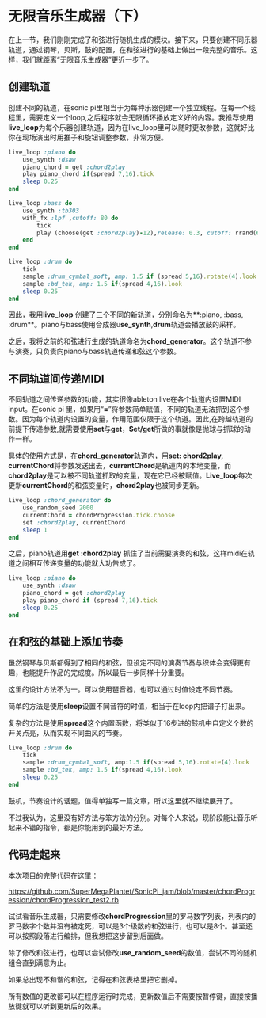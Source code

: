 # 无限音乐生成器（下）

在上一节，我们刚刚完成了和弦进行随机生成的模块。接下来，只要创建不同乐器轨道，通过钢琴，贝斯，鼓的配置，在和弦进行的基础上做出一段完整的音乐。这样，我们就距离“无限音乐生成器”更近一步了。

## 创建轨道

创建不同的轨道，在sonic pi里相当于为每种乐器创建一个独立线程。在每一个线程里，需要定义一个loop,之后程序就会无限循环播放定义好的内容。我推荐使用**live_loop**为每个乐器创建轨道，因为在live_loop里可以随时更改参数，这就好比你在现场演出时用推子和旋钮调整参数，非常方便。

```Ruby
live_loop :piano do
    use_synth :dsaw
    piano_chord = get :chord2play
    play piano_chord if(spread 7,16).tick
    sleep 0.25
end

live_loop :bass do
    use_synth :tb303
    with_fx :lpf ,cutoff: 80 do
        tick
        play (choose(get :chord2play)-12),release: 0.3, cutoff: rrand(60,120), amp: 0.4 if(spread 5,16).look
    end
end

live_loop :drum do
    tick
    sample :drum_cymbal_soft, amp: 1.5 if (spread 5,16).rotate(4).look
    sample :bd_tek, amp: 1.5 if(spread 4,16).look
    sleep 0.25
end        
```

因此，我用**live_loop** 创建了三个不同的新轨道，分别命名为**:piano, :bass, :drum**。piano与bass使用合成器u**se_synth**,**drum**轨道会播放鼓的采样。

之后，我将之前的和弦进行生成的轨道命名为**chord_generator**。这个轨道不参与演奏，只负责向piano与bass轨道传递和弦这个参数。

## 不同轨道间传递MIDI

不同轨道之间传递参数的功能，其实很像ableton live在各个轨道内设置MIDI input。在sonic pi 里，如果用“**=**”将参数简单赋值，不同的轨道无法抓到这个参数。因为每个轨道内设置的变量，作用范围仅限于这个轨道。因此,在跨越轨道的前提下传递参数,就需要使用**set**与**get**，**Set/get**所做的事就像是抛球与抓球的动作一样。

具体的使用方式是，在**chord_generator**轨道内，用**set: chord2play, currentChord**将参数发送出去，**currentChord**是轨道内的本地变量，而**chord2play**是可以被不同轨道抓取的变量，现在它已经被赋值。**Live_loop**每次更新**currentChord**的和弦变量时，**chord2play**也被同步更新。

```ruby
live_loop :chord_generator do
    use_random_seed 2000
    currentChord = chordProgression.tick.choose
    set :chord2play, currentChord
    sleep 1
end
```

之后，piano轨道用**get :chord2play** 抓住了当前需要演奏的和弦，这样midi在轨道之间相互传递变量的功能就大功告成了。

```ruby
live_loop :piano do
    use_synth :dsaw
    piano_chord = get :chord2play
    play piano_chord if (spread 7,16).tick
    sleep 0.25
end
```



## **在和弦的基础上添加节奏**

虽然钢琴与贝斯都得到了相同的和弦，但设定不同的演奏节奏与织体会变得更有趣，也能提升作品的完成度。所以最后一步同样十分重要。

这里的设计方法不为一。可以使用琶音器，也可以通过时值设定不同节奏。

简单的方法是使用**sleep**设置不同音符的时值，相当于在loop内把谱子打出来。

复杂的方法是使用**spread**这个内置函数，将类似于16步进的鼓机中自定义个数的开关点亮，从而实现不同曲风的节奏。

```ruby
live_loop :drum do
    tick
    sample :drum_cymbal_soft, amp:1.5 if(spread 5,16).rotate(4).look
    sample :bd_tek, amp: 1.5 if(spread 4,16).look
    sleep 0.25
end
```

鼓机，节奏设计的话题，值得单独写一篇文章，所以这里就不继续展开了。

不过我认为，这里没有好方法与笨方法的分别。对每个人来说，现阶段能让音乐听起来不错的指令，都是你能用到的最好方法。



## 代码走起来

本次项目的完整代码在这里：

https://github.com/SuperMegaPlantet/SonicPi_jam/blob/master/chordProgression/chordProgression_test2.rb

试试看音乐生成器，只需要修改**chordProgression**里的罗马数字列表，列表内的罗马数字个数并没有被定死，可以是3个级数的和弦进行，也可以是8个。甚至还可以按照段落进行编排，但我想把这步留到后面做。

 除了修改和弦进行，也可以尝试修改**use_random_seed**的数值，尝试不同的随机组合直到满意为止。

 如果总出现不和谐的和弦，记得在和弦表格里把它删掉。

 所有数值的更改都可以在程序运行时完成，更新数值后不需要按暂停键，直接按播放键就可以听到更新后的效果。